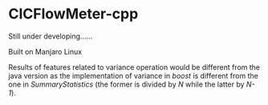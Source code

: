 # CICFlowMeter-cpp
Still under developing……

Built on Manjaro Linux

Results of features related to variance operation would be different from the java version as the implementation of variance in _boost_ is different from the one in _SummaryStatistics_ (the former is divided by _N_ while the latter by _N-1_).